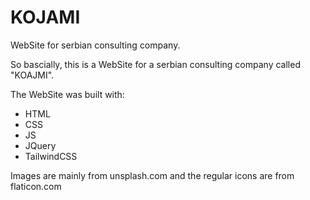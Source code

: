 # KOJAMI
WebSite for serbian consulting company.

So bascially, this is a WebSite for a serbian consulting company called "KOAJMI".

The WebSite was built with:
- HTML
- CSS
- JS
- JQuery
- TailwindCSS

Images are mainly from unsplash.com and the regular icons are from flaticon.com
